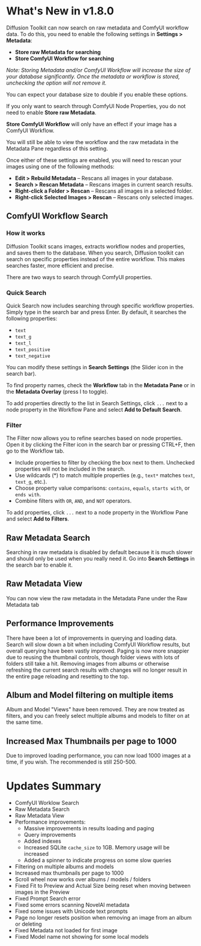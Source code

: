 # What's New in v1.8.0

Diffusion Toolkit can now search on raw metadata and ComfyUI workflow data. To do this, you need to enable the following settings in **Settings > Metadata**:

* **Store raw Metadata for searching**
* **Store ComfyUI Workflow for searching**

*Note: Storing Metadata and/or ComfyUI Workflow will increase the size of your database significantly.  Once the metadata or workflow is stored, unchecking the option will not remove it.*

You can expect your database size to double if you enable these options.

If you only want to search through ComfyUI Node Properties, you do not need to enable **Store raw Metadata**.

**Store ComfyUI Workflow** will only have an effect if your image has a ComfyUI Workflow.

You will still be able to view the workflow and the raw metadata in the Metadata Pane regardless of this setting.

Once either of these settings are enabled, you will need to rescan your images using one of the following methods:

* **Edit > Rebuild Metadata** – Rescans all images in your database.
* **Search > Rescan Metadata** – Rescans images in current search results.
* **Right-click a Folder > Rescan** – Rescans all images in a selected folder.
* **Right-click Selected Images > Rescan** – Rescans only selected images.

## ComfyUI Workflow Search

### How it works

Diffusion Toolkit scans images, extracts workflow nodes and properties, and saves them to the database. When you search, Diffusion toolkit can search on specific properties instead of the entire workflow. This makes searches faster, more efficient and precise.

There are two ways to search through ComfyUI properties.

### Quick Search

Quick Search now includes searching through specific workflow properties. Simply type in the search bar and press Enter. By default, it searches the following properties:

* `text`
* `text_g`
* `text_l`
* `text_positive`
* `text_negative`

You can modify these settings in **Search Settings** (the Slider icon in the search bar). 

To find property names, check the **Workflow** tab in the **Metadata Pane** or in the **Metadata Overlay** (press I to toggle). 

To add properties directly to the list in Search Settings, click `...` next to a node property in the Workflow Pane and select **Add to Default Search**.

### Filter

The Filter now allows you to refine searches based on node properties. Open it by clicking the Filter icon in the search bar or pressing CTRL+F, then go to the Workflow tab.

* Include properties to filter by checking the box next to them. Unchecked properties will not be included in the search.
* Use wildcards (\*) to match multiple properties (e.g., `text*` matches `text`, `text_g`, etc.).
* Choose property value comparisons: `contains`, `equals`, `starts with`, or `ends with`.
* Combine filters with `OR`, `AND`, and `NOT` operators.

To add properties, click `...` next to a node property in the Workflow Pane and select **Add to Filters**.

## Raw Metadata Search

Searching in raw metadata is disabled by default because it is much slower and should only be used when you really need it.  Go into **Search Settings** in the search bar to enable it.

## Raw Metadata View

You can now view the raw metadata in the Metadata Pane under the Raw Metadata tab

## Performance Improvements

There have been a lot of improvements in querying and loading data. Search will slow down a bit when including ComfyUI Workflow results, but overall querying have been vastly improved.  Paging is now more snappier due to reusing the thumbnail controls, though folder views with lots of folders still take a hit. Removing images from albums or otherwise refreshing the current search results with changes will no longer result in the entire page reloading and resetting to the top.

## Album and Model filtering on multiple items

Album and Model "Views" have been removed. They are now treated as filters, and you can freely select multiple albums and models to filter on at the same time.

## Increased Max Thumbnails per page to 1000

Due to improved loading performance, you can now load 1000 images at a time, if you wish. The recommended is still 250-500.

# Updates Summary

* ComfyUI Worklow Search
* Raw Metadata Search
* Raw Metadata View
* Performance improvements:
   * Massive improvements in results loading and paging 
   * Query improvements
   * Added indexes
   * Increased SQLite `cache_size` to 1GB. Memory usage will be increased
   * Added a spinner to indicate progress on some slow queries
* Filtering on multiple albums and models
* Increased max thumbnails per page to 1000
* Scroll wheel now works over albums / models / folders
* Fixed Fit to Preview and Actual Size being reset when moving between images in the Preview
* Fixed Prompt Search error
* Fixed some errors scanning NovelAI metadata
* Fixed some issues with Unicode text prompts
* Page no longer resets position when removing an image from an album or deleting
* Fixed Metadata not loaded for first image
* Fixed Model name not showing for some local models